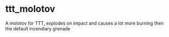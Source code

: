 # ttt_molotov
A molotov for TTT, explodes on impact and causes a lot more burning then the default incendiary grenade
